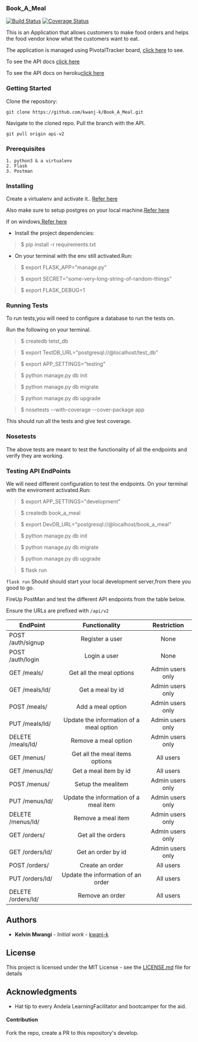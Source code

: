 ### Book_A_Meal
[![Build Status](https://travis-ci.org/kwanj-k/Book_A_Meal.svg?branch=develop)](https://travis-ci.org/kwanj-k/Book_A_Meal) [![Coverage Status](https://coveralls.io/repos/github/kwanj-k/Book_A_Meal/badge.svg?branch=api-v2)](https://coveralls.io/github/kwanj-k/Book_A_Meal?branch=api-v2)


This is an Application that allows customers to make food orders and helps the food vendor know what the customers want to eat.

The application is managed using PivotalTracker board, [click here](https://www.pivotaltracker.com/n/projects/2165483) to see.

To see the API docs [click here](https://bookameal6.docs.apiary.io/#)

To see the API docs on heroku[click here](https://bam-v2.herokuapp.com/)
### Getting Started 

Clone the repository: 

```git clone https://github.com/kwanj-k/Book_A_Meal.git```

Navigate to the cloned repo. 
Pull the branch with the API.

```git pull origin api-v2```

### Prerequisites

```
1. python3 & a virtualenv
2. Flask
3. Postman
```

### Installing
Create a virtualenv and activate it.. [Refer here](https://docs.python.org/3/tutorial/venv.html)

Also make sure to setup postgres on your local machine.[Refer here](https://www.digitalocean.com/community/tutorials/how-to-install-and-use-postgresql-on-ubuntu-16-04)

If on windows,[Refer here](https://www.postgresql.org/download/windows/)

- Install the project dependencies:
> $ pip install -r requirements.txt
- On your terminal with the env still activated.Run:

> $ export FLASK_APP="manage.py"

> $ export SECRET="some-very-long-string-of-random-things"

> $ export FLASK_DEBUG=1

### Running Tests
To run tests,you will need to configure a database to run the tests on.

Run the following on your terminal.

> $ createdb tetst_db

> $ export TestDB_URL="postgresql://@localhost/test_db"

> $ export APP_SETTINGS="testing"

> $ python manage.py db init

> $ python manage.py db migrate

> $ python manage.py db upgrade

> $ nosetests --with-coverage --cover-package app

This should run all the tests and give test coverage.  

### Nosetests

The above tests are meant to test the functionality of all the endpoints and verify they are working.

### Testing API EndPoints
We will need different configuration to test the endpoints.
On your terminal with the enviroment activated.Run:

> $ export APP_SETTINGS="development"

> $ createdb book_a_meal

> $ export DevDB_URL="postgresql://@localhost/book_a_meal"

> $ python manage.py db init

> $ python manage.py db migrate

> $ python manage.py db upgrade

> $ flask run

``` flask run ``` Should should start your local development server,from there you good to go.

FireUp PostMan and test the different API endpoints from the table below. 

Ensure the URLs are prefixed with ``` /api/v2 ```


| EndPoint                       | Functionality                           | Restriction                |
| -------------------------------|:---------------------------------------:|:--------------------------:|
| POST     /auth/signup          | Register a user                         | None                       |
| POST     /auth/login           | Login a user                            | None                       |
| GET      /meals/               | Get all the meal options                | Admin users only           |
| GET      /meals/Id/            | Get  a meal by id                       | Admin users only           |
| POST     /meals/               | Add a meal option                       | Admin users only           |
| PUT      /meals/Id/            | Update the information of a meal option | Admin users only           |
| DELETE   /meals/Id/            | Remove a meal option                    | Admin users only           |
| GET      /menus/               | Get all the meal items options          | All users                  |
| GET      /menus/Id/            | Get  a meal item by id                  | All users                  |
| POST     /menus/               | Setup the mealitem                      | Admin users only           |
| PUT      /menus/Id/            | Update the information of a meal item   | Admin users only           |
| DELETE   /menus/Id/            | Remove a meal item                      | Admin users only           |
| GET      /orders/              | Get all the orders                      | Admin users only           |
| GET      /orders/Id/           | Get  an order by id                     | Admin users only           |
| POST     /orders/              | Create an order                         | All users                  |
| PUT      /orders/Id/           | Update the information of an order      | All users                  |
| DELETE   /orders/Id/           | Remove an order                         | All users                  |

## Authors

* **Kelvin Mwangi** - *Initial work* - [kwanj-k](https://github.com/kwanj-k)

## License

This project is licensed under the MIT License - see the [LICENSE.md](LICENSE.md) file for details

## Acknowledgments

* Hat tip to every Andela LearningFacilitator and bootcamper for the aid.
#### Contribution
Fork the repo, create a PR to this repository's develop.
